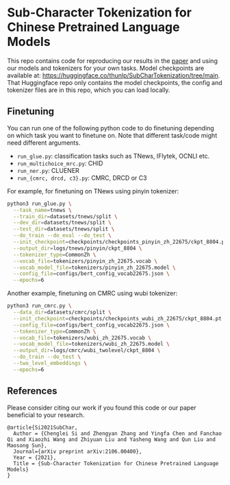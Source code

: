 # Sub-Character Tokenization for Chinese Pretrained Language Models


This repo contains code for reproducing our results in the [paper](https://arxiv.org/abs/2106.00400) and using our models and tokenizers for your own tasks.
Model checkpoints are available at: https://huggingface.co/thunlp/SubCharTokenization/tree/main. That Huggingface repo only contains the model checkpoints, the config and tokenizer files are in this repo, which you can load locally. 

## Finetuning

You can run one of the following python code to do finetuning depending on which
task you want to finetune on. Note that different task/code might need different arguments. 

- `run_glue.py`: classification tasks such as TNews, IFlytek, OCNLI etc.
- `run_multichoice_mrc.py`: CHID
- `run_ner.py`: CLUENER
- `run_{cmrc, drcd, c3}.py`: CMRC, DRCD or C3

For example, for finetuning on TNews using pinyin tokenizer:

```bash
python3 run_glue.py \
  --task_name=tnews \
  --train_dir=datasets/tnews/split \
  --dev_dir=datasets/tnews/split \
  --test_dir=datasets/tnews/split \
  --do_train --do_eval --do_test \
  --init_checkpoint=checkpoints/checkpoints_pinyin_zh_22675/ckpt_8804.pt \
  --output_dir=logs/tnews/pinyin/ckpt_8804 \
  --tokenizer_type=CommonZh \
  --vocab_file=tokenizers/pinyin_zh_22675.vocab \
  --vocab_model_file=tokenizers/pinyin_zh_22675.model \
  --config_file=configs/bert_config_vocab22675.json \
  --epochs=6
```

Another example, finetuning on CMRC using wubi tokenizer:

```bash
python3 run_cmrc.py \
  --data_dir=datasets/cmrc/split \
  --init_checkpoint=checkpoints/checkpoints_wubi_zh_22675/ckpt_8804.pt \
  --config_file=configs/bert_config_vocab22675.json \
  --tokenizer_type=CommonZh \
  --vocab_file=tokenizers/wubi_zh_22675.vocab \
  --vocab_model_file=tokenizers/wubi_zh_22675.model \
  --output_dir=logs/cmrc/wubi_twolevel/ckpt_8804 \
  --do_train --do_test \
  --two_level_embeddings \
  --epochs=6
```


## References

Please consider citing our work if you found this code or our paper beneficial to your research.
```
@article{Si2021SubChar, 
  Author = {Chenglei Si and Zhengyan Zhang and Yingfa Chen and Fanchao Qi and Xiaozhi Wang and Zhiyuan Liu and Yasheng Wang and Qun Liu and Maosong Sun}, 
  Journal={arXiv preprint arXiv:2106.00400},  
  Year = {2021},  
  Title = {Sub-Character Tokenization for Chinese Pretrained Language Models} 
}    
